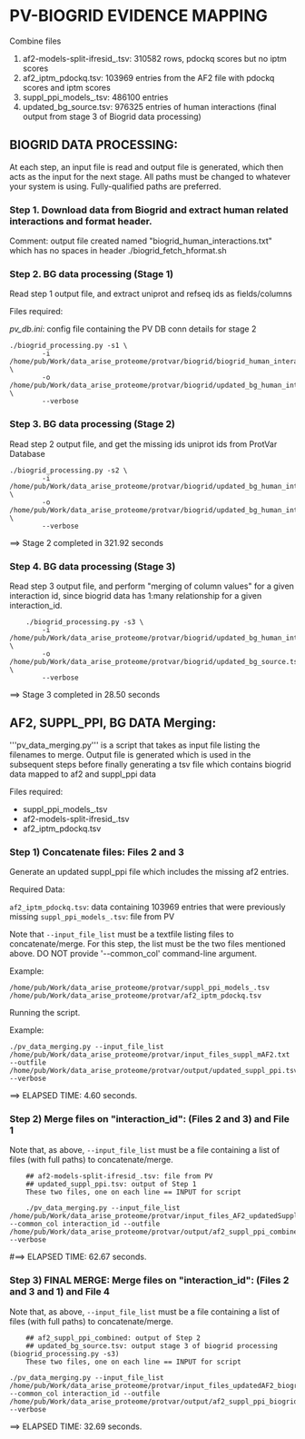 # PV-BIOGRID EVIDENCE MAPPING

Combine files
1. af2-models-split-ifresid_.tsv: 310582 rows, pdockq scores but no iptm scores
2. af2_iptm_pdockq.tsv: 103969 entries from the AF2 file with pdockq scores and iptm scores
3. suppl_ppi_models_.tsv: 486100 entries
4. updated_bg_source.tsv: 976325 entries of human interactions (final output from stage 3 of Biogrid data processing)

## BIOGRID DATA PROCESSING: 
At each step, an input file is read and output file is generated, which then acts as the input for the next stage.
All paths must be changed to whatever your system is using. Fully-qualified paths are preferred.

### Step 1. Download data from Biogrid and extract human related interactions and format header.
Comment: output file created named "biogrid_human_interactions.txt" which has no spaces in header
    ./biogrid_fetch_hformat.sh 

### Step 2. BG data processing (Stage 1)

Read step 1 output file, and extract uniprot and refseq ids as fields/columns

Files required:

*pv_db.ini*: config file containing the PV DB conn details for stage 2

```
./biogrid_processing.py -s1 \
        -i /home/pub/Work/data_arise_proteome/protvar/biogrid/biogrid_human_interactions.txt \
        -o /home/pub/Work/data_arise_proteome/protvar/biogrid/updated_bg_human_interactions.tsv \
        --verbose
```

### Step 3. BG data processing (Stage 2)
Read step 2 output file, and get the missing ids uniprot ids from ProtVar Database      
```
./biogrid_processing.py -s2 \
        -i /home/pub/Work/data_arise_proteome/protvar/biogrid/updated_bg_human_interactions.tsv \
        -o /home/pub/Work/data_arise_proteome/protvar/biogrid/updated_bg_human_interactions_PVDB.tsv \
      	--verbose
```
==> Stage 2 completed in 321.92 seconds   	

### Step 4. BG data processing (Stage 3)
Read step 3 output file, and perform "merging of column values" for a given interaction id, since biogrid data has 1:many relationship for a given interaction_id.

```
    ./biogrid_processing.py -s3 \
        -i /home/pub/Work/data_arise_proteome/protvar/biogrid/updated_bg_human_interactions_PVDB.tsv \
        -o /home/pub/Work/data_arise_proteome/protvar/biogrid/updated_bg_source.tsv \
        --verbose
```
==> Stage 3 completed in 28.50 seconds

## AF2, SUPPL_PPI, BG DATA Merging: 
'''pv_data_merging.py''' is a script that takes as input file listing the filenames to merge.
Output file is generated which is used in the subsequent steps before finally generating a tsv 
file which contains biogrid data mapped to af2 and suppl_ppi data

Files required:

- suppl_ppi_models_.tsv
- af2-models-split-ifresid_.tsv
- af2_iptm_pdockq.tsv

### Step 1) Concatenate files: Files 2 and 3

Generate an updated suppl_ppi file which includes the missing af2 entries.

Required Data:

`af2_iptm_pdockq.tsv`: data containing 103969 entries that were previously missing
`suppl_ppi_models_.tsv`: file from PV

Note that `--input_file_list` must be a textfile listing files to concatenate/merge. For this step, the list must be the two files mentioned above. DO NOT provide '--common_col' command-line argument.

Example:

```
/home/pub/Work/data_arise_proteome/protvar/suppl_ppi_models_.tsv
/home/pub/Work/data_arise_proteome/protvar/af2_iptm_pdockq.tsv
```

Running the script.

Example:
```
./pv_data_merging.py --input_file_list /home/pub/Work/data_arise_proteome/protvar/input_files_suppl_mAF2.txt --outfile /home/pub/Work/data_arise_proteome/protvar/output/updated_suppl_ppi.tsv --verbose 
```
==> ELAPSED TIME: 4.60 seconds.

### Step 2) Merge files on "interaction_id": (Files 2 and 3) and File 1

Note that, as above, `--input_file_list` must be a file containing a list of files (with full paths) to concatenate/merge.

		## af2-models-split-ifresid_.tsv: file from PV
		## updated_suppl_ppi.tsv: output of Step 1
		These two files, one on each line == INPUT for script 

```
 	./pv_data_merging.py --input_file_list /home/pub/Work/data_arise_proteome/protvar/input_files_AF2_updatedSuppl.txt --common_col interaction_id --outfile /home/pub/Work/data_arise_proteome/protvar/output/af2_suppl_ppi_combined.tsv --verbose 
```
#==> ELAPSED TIME: 62.67 seconds.

### Step 3) FINAL MERGE:  Merge files on "interaction_id": (Files 2 and 3 and 1) and File 4

Note that, as above, `--input_file_list` must be a file containing a list of files (with full paths) to concatenate/merge.

        ## af2_suppl_ppi_combined: output of Step 2
		## updated_bg_source.tsv: output stage 3 of biogrid processing (biogrid_processing.py -s3)
		These two files, one on each line == INPUT for script 
```
./pv_data_merging.py --input_file_list /home/pub/Work/data_arise_proteome/protvar/input_files_updatedAF2_biogrid.txt --common_col interaction_id --outfile /home/pub/Work/data_arise_proteome/protvar/output/af2_suppl_ppi_biogrid_combined.tsv --verbose 
```
==> ELAPSED TIME: 32.69 seconds.


